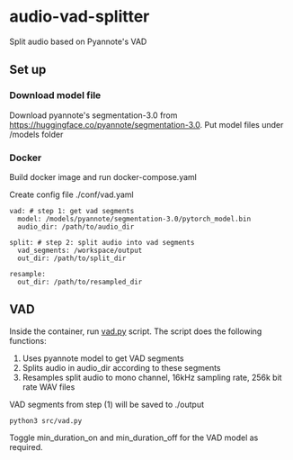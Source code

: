 # audio-vad-splitter
Split audio based on Pyannote's VAD

## Set up
### Download model file
Download pyannote's segmentation-3.0 from https://huggingface.co/pyannote/segmentation-3.0. Put model files under /models folder

### Docker
Build docker image and run docker-compose.yaml

Create config file ./conf/vad.yaml
```
vad: # step 1: get vad segments
  model: /models/pyannote/segmentation-3.0/pytorch_model.bin
  audio_dir: /path/to/audio_dir

split: # step 2: split audio into vad segments
  vad_segments: /workspace/output
  out_dir: /path/to/split_dir

resample:
  out_dir: /path/to/resampled_dir
```

## VAD

Inside the container, run [vad.py]('src/vad.py') script. The script does the following functions: 

1. Uses pyannote model to get VAD segments
2. Splits audio in audio_dir according to these segments
3. Resamples split audio to mono channel, 16kHz sampling rate, 256k bit rate WAV files

VAD segments from step (1) will be saved to ./output

```
python3 src/vad.py
```

Toggle min_duration_on and min_duration_off for the VAD model as required.